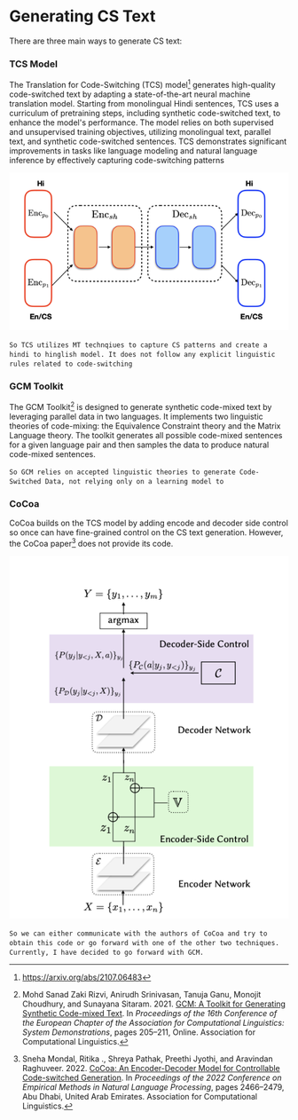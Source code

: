 # Generating CS Text

There are three main ways to generate CS text:
### TCS Model

The Translation for Code-Switching (TCS) model[^1] generates high-quality code-switched text by adapting a state-of-the-art neural machine translation model. Starting from monolingual Hindi sentences, TCS uses a curriculum of pretraining steps, including synthetic code-switched text, to enhance the model's performance. The model relies on both supervised and unsupervised training objectives, utilizing monolingual text, parallel text, and synthetic code-switched sentences. TCS demonstrates significant improvements in tasks like language modeling and natural language inference by effectively capturing code-switching patterns​

![](Pasted%20image%2020240614171754.png)

`So TCS utilizes MT technqiues to capture CS patterns and create a hindi to hinglish model. It does not follow any explicit linguistic rules related to code-switching`

### GCM Toolkit

The GCM Toolkit[^2] is designed to generate synthetic code-mixed text by leveraging parallel data in two languages. It implements two linguistic theories of code-mixing: the Equivalence Constraint theory and the Matrix Language theory. The toolkit generates all possible code-mixed sentences for a given language pair and then samples the data to produce natural code-mixed sentences.

`So GCM relies on accepted linguistic theories to generate Code-Switched Data, not relying only on a learning model to`

### CoCoa

CoCoa builds on the TCS model by adding encode and decoder side control so once can have fine-grained control on the CS text generation. However, the CoCoa paper[^3] does not provide its code.

![](Pasted%20image%2020240614171727.png)

`So we can either communicate with the authors of CoCoa and try to obtain this code or go forward with one of the other two techniques. Currently, I have decided to go forward with GCM.`

[^1]: https://arxiv.org/abs/2107.06483
[^2]: Mohd Sanad Zaki Rizvi, Anirudh Srinivasan, Tanuja Ganu, Monojit Choudhury, and Sunayana Sitaram. 2021. [GCM: A Toolkit for Generating Synthetic Code-mixed Text](https://aclanthology.org/2021.eacl-demos.24). In _Proceedings of the 16th Conference of the European Chapter of the Association for Computational Linguistics: System Demonstrations_, pages 205–211, Online. Association for Computational Linguistics.
[^3]: Sneha Mondal, Ritika ., Shreya Pathak, Preethi Jyothi, and Aravindan Raghuveer. 2022. [CoCoa: An Encoder-Decoder Model for Controllable Code-switched Generation](https://aclanthology.org/2022.emnlp-main.158). In _Proceedings of the 2022 Conference on Empirical Methods in Natural Language Processing_, pages 2466–2479, Abu Dhabi, United Arab Emirates. Association for Computational Linguistics.

